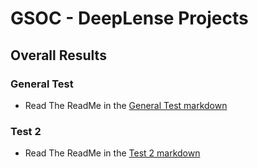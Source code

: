 # GSOC - DeepLense Projects 

## Overall Results

### General Test

* Read The ReadMe in the [General Test markdown]( DeepLense/GeneralTest/general_test.md)

### Test 2

* Read The ReadMe in the [Test 2 markdown]( DeepLense/Test2/test_2.md)